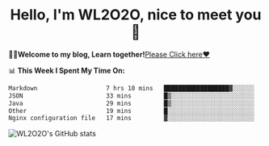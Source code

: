 <h1 align = "center">Hello, I'm WL2O2O, nice to meet you 👋</h1>

🧑‍💻**Welcome to my blog, Learn together!**[Please Click here❤️](https://wl2o2o.github.io)

📊 **This Week I Spent My Time On:**
<!--START_SECTION:waka-->

```txt
Markdown                   7 hrs 10 mins   ██████████████████▓░░░░░░   74.66 %
JSON                       33 mins         █▒░░░░░░░░░░░░░░░░░░░░░░░   05.75 %
Java                       29 mins         █▒░░░░░░░░░░░░░░░░░░░░░░░   05.06 %
Other                      19 mins         █░░░░░░░░░░░░░░░░░░░░░░░░   03.34 %
Nginx configuration file   17 mins         ▓░░░░░░░░░░░░░░░░░░░░░░░░   03.05 %
```

<!--END_SECTION:waka-->

![WL2O2O's GitHub stats](https://github-readme-stats.vercel.app/api?username=wl2o2o&show_icons=true)


<!--
**WL2O2O/WL2O2O** is a ✨ _special_ ✨ repository because its `README.md` (this file) appears on your GitHub profile.

Here are some ideas to get you started:

- 🔭 I’m currently working on ...
- 🌱 I’m currently learning ...
- 👯 I’m looking to collaborate on ...
- 🤔 I’m looking for help with ...
- 💬 Ask me about ...
- 📫 How to reach me: ...
- 😄 Pronouns: ...
- ⚡ Fun fact: ...
-->

